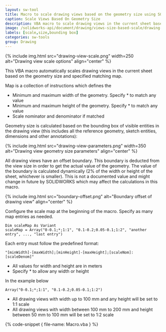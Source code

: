 ```yaml
---
layout: sw-tool
title: Macro to scale drawing views based on the geometry size using SOLIDWORKS API
caption: Scale Views Based On Geometry Size
description: VBA macro to scale drawing views in the current sheet based on the geometry size and specified map
image: /solidworks-api/document/drawing/views-size-based-scale/drawing-view-scale.png
labels: [scale,size,bounding box]
categories: sw-tools
group: Drawing
---
```

{% include img.html src="drawing-view-scale.png" width=250 alt="Drawing view scale options" align="center" %}

This VBA macro automatically scales drawing views in the current sheet based on the geometry size and specified matching map.

Map is a collection of instructions which defines the

* Minimum and maximum width of the geometry. Specify * to match any value
* Minimum and maximum height of the geometry. Specify * to match any value
* Scale nominator and denominator if matched

Geometry size is calculated based on the bounding box of visible entities in the drawing view (this includes all the reference geometry, sketch entities, dimensions and other annotations):

{% include img.html src="drawing-view-parameters.png" width=350 alt="Drawing view geometry size parameters" align="center" %}

All drawing views have an offset boundary. This boundary is deducted from the view size in order to get the actual value of the geometry. The value of the boundary is calculated dynamically (2% of the width or height of the sheet, whichever is smaller). This is not a documented value and might change in future by SOLIDWORKS which may affect the calculations in this macro.

{% include img.html src="boundary-offset.png" alt="Boundary offset of drawing view" align="center" %}

Configure the scale map at the beginning of the macro. Specify as many map entries as needed.

~~~ vba
Dim scaleMap As Variant
scaleMap = Array("0-0.1;*;1:1", "0.1-0.2;0.05-0.1;1:2", "another entry", ..., "last entry")
~~~

Each entry must follow the predefined format:

~~~
"[minWidth]-[maxWidth];[minHeight]-[maxHeight];[scaleNom]:[scaleDenom]"
~~~

* All values for width and height are in meters
* Specify * to allow any width or height

In the example below

~~~ vba
Array("0-0.1;*;1:1", "0.1-0.2;0.05-0.1;1:2")
~~~

* All drawing views with width up to 100 mm and any height will be set to 1:1 scale
* All drawing views with width between 100 mm to 200 mm and height between 50 mm to 100 mm will be set to 1:2 scale

{% code-snippet { file-name: Macro.vba } %}